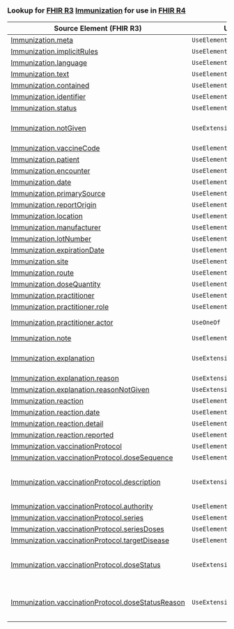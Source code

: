 ### Lookup for [FHIR R3](https://hl7.org/fhir/STU3/) [Immunization](https://hl7.org/fhir/STU3/Immunization.html) for use in [FHIR R4](https://hl7.org/fhir/R4/)

| Source Element (FHIR R3) | Usage | Target |
| -------------- | ----- | ------ |
| [Immunization.meta](https://hl7.org/fhir/STU3/Immunization.html#resource) | `UseElementSameName` | [Immunization.meta](https://hl7.org/fhir/R4/Immunization.html#resource) |
| [Immunization.implicitRules](https://hl7.org/fhir/STU3/Immunization.html#resource) | `UseElementSameName` | [Immunization.implicitRules](https://hl7.org/fhir/R4/Immunization.html#resource) |
| [Immunization.language](https://hl7.org/fhir/STU3/Immunization.html#resource) | `UseElementSameName` | [Immunization.language](https://hl7.org/fhir/R4/Immunization.html#resource) |
| [Immunization.text](https://hl7.org/fhir/STU3/Immunization.html#resource) | `UseElementSameName` | [Immunization.text](https://hl7.org/fhir/R4/Immunization.html#resource) |
| [Immunization.contained](https://hl7.org/fhir/STU3/Immunization.html#resource) | `UseElementSameName` | [Immunization.contained](https://hl7.org/fhir/R4/Immunization.html#resource) |
| [Immunization.identifier](https://hl7.org/fhir/STU3/Immunization.html#resource) | `UseElementSameName` | [Immunization.identifier](https://hl7.org/fhir/R4/Immunization.html#resource) |
| [Immunization.status](https://hl7.org/fhir/STU3/Immunization.html#resource) | `UseElementSameName` | [Immunization.status](https://hl7.org/fhir/R4/Immunization.html#resource) |
| [Immunization.notGiven](https://hl7.org/fhir/STU3/Immunization.html#resource) | `UseExtension` | [http://hl7.org/fhir/3.0/StructureDefinition/extension-Immunization.notGiven](StructureDefinition-ext-R3-Immunization.notGiven.html) |
| [Immunization.vaccineCode](https://hl7.org/fhir/STU3/Immunization.html#resource) | `UseElementSameName` | [Immunization.vaccineCode](https://hl7.org/fhir/R4/Immunization.html#resource) |
| [Immunization.patient](https://hl7.org/fhir/STU3/Immunization.html#resource) | `UseElementSameName` | [Immunization.patient](https://hl7.org/fhir/R4/Immunization.html#resource) |
| [Immunization.encounter](https://hl7.org/fhir/STU3/Immunization.html#resource) | `UseElementSameName` | [Immunization.encounter](https://hl7.org/fhir/R4/Immunization.html#resource) |
| [Immunization.date](https://hl7.org/fhir/STU3/Immunization.html#resource) | `UseElementRenamed` | [Immunization.occurrence[x]](https://hl7.org/fhir/R4/Immunization.html#resource) |
| [Immunization.primarySource](https://hl7.org/fhir/STU3/Immunization.html#resource) | `UseElementSameName` | [Immunization.primarySource](https://hl7.org/fhir/R4/Immunization.html#resource) |
| [Immunization.reportOrigin](https://hl7.org/fhir/STU3/Immunization.html#resource) | `UseElementSameName` | [Immunization.reportOrigin](https://hl7.org/fhir/R4/Immunization.html#resource) |
| [Immunization.location](https://hl7.org/fhir/STU3/Immunization.html#resource) | `UseElementSameName` | [Immunization.location](https://hl7.org/fhir/R4/Immunization.html#resource) |
| [Immunization.manufacturer](https://hl7.org/fhir/STU3/Immunization.html#resource) | `UseElementSameName` | [Immunization.manufacturer](https://hl7.org/fhir/R4/Immunization.html#resource) |
| [Immunization.lotNumber](https://hl7.org/fhir/STU3/Immunization.html#resource) | `UseElementSameName` | [Immunization.lotNumber](https://hl7.org/fhir/R4/Immunization.html#resource) |
| [Immunization.expirationDate](https://hl7.org/fhir/STU3/Immunization.html#resource) | `UseElementSameName` | [Immunization.expirationDate](https://hl7.org/fhir/R4/Immunization.html#resource) |
| [Immunization.site](https://hl7.org/fhir/STU3/Immunization.html#resource) | `UseElementSameName` | [Immunization.site](https://hl7.org/fhir/R4/Immunization.html#resource) |
| [Immunization.route](https://hl7.org/fhir/STU3/Immunization.html#resource) | `UseElementSameName` | [Immunization.route](https://hl7.org/fhir/R4/Immunization.html#resource) |
| [Immunization.doseQuantity](https://hl7.org/fhir/STU3/Immunization.html#resource) | `UseElementSameName` | [Immunization.doseQuantity](https://hl7.org/fhir/R4/Immunization.html#resource) |
| [Immunization.practitioner](https://hl7.org/fhir/STU3/Immunization.html#resource) | `UseElementRenamed` | [Immunization.performer](https://hl7.org/fhir/R4/Immunization.html#resource) |
| [Immunization.practitioner.role](https://hl7.org/fhir/STU3/Immunization.html#resource) | `UseElementRenamed` | [Immunization.performer.function](https://hl7.org/fhir/R4/Immunization.html#resource) |
| [Immunization.practitioner.actor](https://hl7.org/fhir/STU3/Immunization.html#resource) | `UseOneOf` | [Immunization.performer.actor](https://hl7.org/fhir/R4/Immunization.html#resource)<br />[Immunization.performer.actor](https://hl7.org/fhir/R4/Immunization.html#resource) |
| [Immunization.note](https://hl7.org/fhir/STU3/Immunization.html#resource) | `UseElementSameName` | [Immunization.note](https://hl7.org/fhir/R4/Immunization.html#resource) |
| [Immunization.explanation](https://hl7.org/fhir/STU3/Immunization.html#resource) | `UseExtension` | [http://hl7.org/fhir/3.0/StructureDefinition/extension-Immunization.explanation](StructureDefinition-ext-R3-Immunization.explanation.html) |
| [Immunization.explanation.reason](https://hl7.org/fhir/STU3/Immunization.html#resource) | `UseExtensionFromAncestor` | - |
| [Immunization.explanation.reasonNotGiven](https://hl7.org/fhir/STU3/Immunization.html#resource) | `UseExtensionFromAncestor` | - |
| [Immunization.reaction](https://hl7.org/fhir/STU3/Immunization.html#resource) | `UseElementSameName` | [Immunization.reaction](https://hl7.org/fhir/R4/Immunization.html#resource) |
| [Immunization.reaction.date](https://hl7.org/fhir/STU3/Immunization.html#resource) | `UseElementSameName` | [Immunization.reaction.date](https://hl7.org/fhir/R4/Immunization.html#resource) |
| [Immunization.reaction.detail](https://hl7.org/fhir/STU3/Immunization.html#resource) | `UseElementSameName` | [Immunization.reaction.detail](https://hl7.org/fhir/R4/Immunization.html#resource) |
| [Immunization.reaction.reported](https://hl7.org/fhir/STU3/Immunization.html#resource) | `UseElementSameName` | [Immunization.reaction.reported](https://hl7.org/fhir/R4/Immunization.html#resource) |
| [Immunization.vaccinationProtocol](https://hl7.org/fhir/STU3/Immunization.html#resource) | `UseElementRenamed` | [Immunization.protocolApplied](https://hl7.org/fhir/R4/Immunization.html#resource) |
| [Immunization.vaccinationProtocol.doseSequence](https://hl7.org/fhir/STU3/Immunization.html#resource) | `UseElementRenamed` | [Immunization.protocolApplied.doseNumber[x]](https://hl7.org/fhir/R4/Immunization.html#resource) |
| [Immunization.vaccinationProtocol.description](https://hl7.org/fhir/STU3/Immunization.html#resource) | `UseExtension` | [http://hl7.org/fhir/3.0/StructureDefinition/extension-Immunization.vaccinationProtocol.description](StructureDefinition-ext-R3-Immunization.va.description.html) |
| [Immunization.vaccinationProtocol.authority](https://hl7.org/fhir/STU3/Immunization.html#resource) | `UseElementRenamed` | [Immunization.protocolApplied.authority](https://hl7.org/fhir/R4/Immunization.html#resource) |
| [Immunization.vaccinationProtocol.series](https://hl7.org/fhir/STU3/Immunization.html#resource) | `UseElementRenamed` | [Immunization.protocolApplied.series](https://hl7.org/fhir/R4/Immunization.html#resource) |
| [Immunization.vaccinationProtocol.seriesDoses](https://hl7.org/fhir/STU3/Immunization.html#resource) | `UseElementRenamed` | [Immunization.protocolApplied.seriesDoses[x]](https://hl7.org/fhir/R4/Immunization.html#resource) |
| [Immunization.vaccinationProtocol.targetDisease](https://hl7.org/fhir/STU3/Immunization.html#resource) | `UseElementRenamed` | [Immunization.protocolApplied.targetDisease](https://hl7.org/fhir/R4/Immunization.html#resource) |
| [Immunization.vaccinationProtocol.doseStatus](https://hl7.org/fhir/STU3/Immunization.html#resource) | `UseExtension` | [http://hl7.org/fhir/3.0/StructureDefinition/extension-Immunization.vaccinationProtocol.doseStatus](StructureDefinition-ext-R3-Immunization.va.doseStatus.html) |
| [Immunization.vaccinationProtocol.doseStatusReason](https://hl7.org/fhir/STU3/Immunization.html#resource) | `UseExtension` | [http://hl7.org/fhir/3.0/StructureDefinition/extension-Immunization.vaccinationProtocol.doseStatusReason](StructureDefinition-ext-R3-Immunization.va.doseStatusReason.html) |
